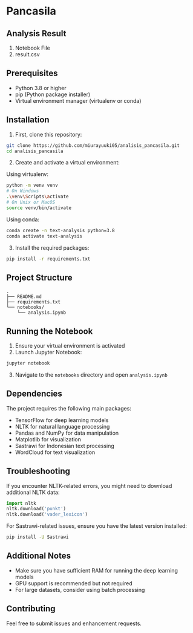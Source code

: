 
# Pancasila

## Analysis Result

1. Notebook File
2. result.csv

## Prerequisites

- Python 3.8 or higher
- pip (Python package installer)
- Virtual environment manager (virtualenv or conda)

## Installation

1. First, clone this repository:
```bash
git clone https://github.com/miurayuuki05/analisis_pancasila.git
cd analisis_pancasila
```

2. Create and activate a virtual environment:

Using virtualenv:
```bash
python -m venv venv
# On Windows
.\venv\Scripts\activate
# On Unix or MacOS
source venv/bin/activate
```

Using conda:
```bash
conda create -n text-analysis python=3.8
conda activate text-analysis
```

3. Install the required packages:
```bash
pip install -r requirements.txt
```

## Project Structure

```
.
├── README.md
├── requirements.txt
└── notebooks/
    └── analysis.ipynb
```

## Running the Notebook

1. Ensure your virtual environment is activated
2. Launch Jupyter Notebook:
```bash
jupyter notebook
```
3. Navigate to the `notebooks` directory and open `analysis.ipynb`

## Dependencies

The project requires the following main packages:

- TensorFlow for deep learning models
- NLTK for natural language processing
- Pandas and NumPy for data manipulation
- Matplotlib for visualization
- Sastrawi for Indonesian text processing
- WordCloud for text visualization

## Troubleshooting

If you encounter NLTK-related errors, you might need to download additional NLTK data:
```python
import nltk
nltk.download('punkt')
nltk.download('vader_lexicon')
```

For Sastrawi-related issues, ensure you have the latest version installed:
```bash
pip install -U Sastrawi
```

## Additional Notes

- Make sure you have sufficient RAM for running the deep learning models
- GPU support is recommended but not required
- For large datasets, consider using batch processing

## Contributing

Feel free to submit issues and enhancement requests.


